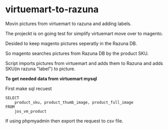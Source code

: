 # virtuemart-to-razuna
Movin pictures from virtuemart to razuna and adding labels.

The projeckt is on going test for simplify virtuemart move over to magento.

Desided to keep magento pictures seperatly in the Razuna DB.

So magento searches pictures from Razuna DB by the product SKU. 

Script imports pictures from virtuemart and adds them to Razuna and adds SKU(in razuna "label") to picture.

**To get needed data from virtuemart mysql**

First make sql recuest

```
SELECT
    product_sku, product_thumb_image, product_full_image
FROM
    jos_vm_product
```

If using phpmyadmin then export the request to csv file.